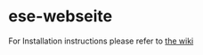 # ese-webseite

For Installation instructions please refer to [the wiki](https://github.com/fsr/ese-webseite/wiki/Installation)
